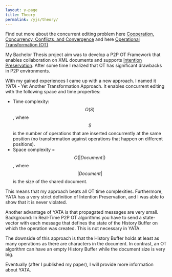 ```yaml
---
layout: y-page
title: Theory
permalink: /yjs/theory/
---
```

Find out more about the concurrent editing problem here
[Cooperation, Concurrency, Conflicts, and Convergence](http://opencoweb.org/ocwdocs/intro/openg.html) and here
[Operational Transformation (OT)](http://en.wikipedia.org/wiki/Operational_transformation)

My Bachelor Thesis project aim was to develop a P2P OT Framework that enables collaboration on XML documents and supports
[Intention Preservation](http://www3.ntu.edu.sg/home/czsun/projects/otfaq/#intentionPreservation).
After some time I realized that OT has significant drawbacks in P2P environments.

With my gained experiences I came up with a new approach. I named it *YATA* - Yet Another Transformation Approach.
It enables concurrent editing with the following space and time properties:
* Time complexity: $$O(S)$$, where $$S$$ is the number of operations that are inserted concurrently at the same position (no transformation against operations that happen on different positions).
* Space complexity = $$O(|Document|)$$, where $$|Document|$$ is the size of the shared document.
 
This means that my approach beats all OT time complexities. Furthermore, YATA has a very strict definition of Intention Preservation, and I was able to
show that it is never violated.

Another advantage of YATA is that propagated messages are very small.
Background: In Real-Time P2P OT algorithms you have to send a state-vector with each message that defines the state of the History Buffer
on which the operation was created. This is not necessary in YATA.

The downside of this approach is that the History Buffer holds at least as many operations as there are characters in the document.
In contrast, an OT algorithm can have an empty History Buffer while the document size is very big.

Eventually (after I published my paper), I will provide more information about YATA.
